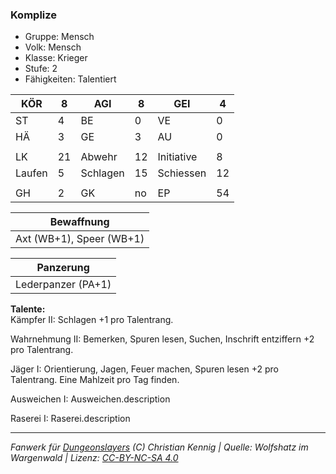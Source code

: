 ### Komplize  
- Gruppe: Mensch  
- Volk: Mensch  
- Klasse: Krieger  
- Stufe: 2  
- Fähigkeiten: Talentiert  


| KÖR | 8 | AGI | 8 | GEI | 4 |
| --- | --- | --- | --- | --- | --- |
| ST | 4 | BE | 0 | VE | 0 |
| HÄ | 3 | GE | 3 | AU | 0 |
|  |  |  |  |  |  |
| LK | 21 | Abwehr | 12 | Initiative | 8 |
| Laufen | 5 | Schlagen | 15 | Schiessen | 12 |
|  |  |  |  |  |  |
| GH | 2 | GK | no | EP | 54 |


| Bewaffnung |
| --- |
| Axt (WB+1), Speer (WB+1) |


| Panzerung |
| --- |
| Lederpanzer (PA+1) |


**Talente:**  
Kämpfer II: Schlagen +1 pro Talentrang.

Wahrnehmung II: Bemerken, Spuren lesen, Suchen, Inschrift entziffern +2 pro Talentrang.

Jäger I: Orientierung, Jagen, Feuer machen, Spuren lesen +2 pro Talentrang. Eine Mahlzeit pro Tag finden.

Ausweichen I: Ausweichen.description

Raserei I: Raserei.description





___
*Fanwerk für [Dungeonslayers](https://www.dungeonslayers.net/) (C) Christian Kennig | Quelle: Wolfshatz im Wargenwald | Lizenz: [CC-BY-NC-SA 4.0](https://creativecommons.org/licenses/by-nc-sa/4.0/deed.de)*